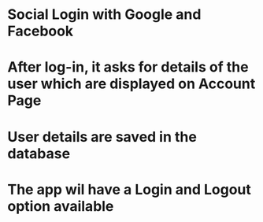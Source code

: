 # Social Login with Google and Facebook
# After log-in, it asks for details of the user which are displayed on Account Page
# User details are saved in the database
# The app wil have a Login and Logout option available
